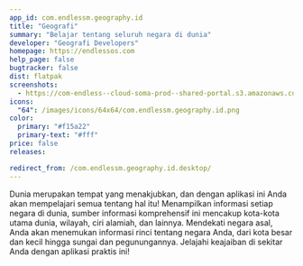 ```yaml
---
app_id: com.endlessm.geography.id
title: "Geografi"
summary: "Belajar tentang seluruh negara di dunia"
developer: "Geografi Developers"
homepage: https://endlessos.com
help_page: false
bugtracker: false
dist: flatpak
screenshots:
  - https://com-endless--cloud-soma-prod--shared-portal.s3.amazonaws.com/apps.266.screenshots.e8471145-10e3-4767-87d4-1ae0acfc8ee7_201810231905331010.png
icons:
  "64": /images/icons/64x64/com.endlessm.geography.id.png
color:
  primary: "#f15a22"
  primary-text: "#fff"
price: false
releases:

redirect_from: /com.endlessm.geography.id.desktop/
---
```


<p>Dunia merupakan tempat yang menakjubkan, dan dengan aplikasi ini Anda akan mempelajari semua tentang hal itu! Menampilkan informasi setiap negara di dunia, sumber informasi komprehensif ini mencakup kota-kota utama dunia, wilayah, ciri alamiah, dan lainnya. Mendekati negara asal, Anda akan menemukan informasi rinci tentang negara Anda, dari kota besar dan kecil hingga sungai dan pegunungannya. Jelajahi keajaiban di sekitar Anda dengan aplikasi praktis ini!</p>